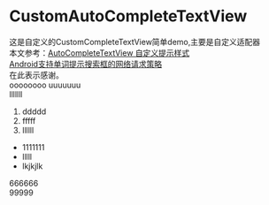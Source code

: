 # CustomAutoCompleteTextView
这是自定义的CustomCompleteTextView简单demo,主要是自定义适配器</br>
本文参考：<a href="https://www.cnblogs.com/blog4wei/p/9100726.html" target="_blank">AutoCompleteTextView 自定义提示样式</a></br>
        <a href="https://blog.csdn.net/lvshaorong/article/details/51878833" target="_blank">Android支持单词提示搜索框的网络请求策略</a></br>
在此表示感谢。</br>
		oooooooo
		uuuuuuu  
		lllllll  
		
1. ddddd  
2. fffff  
3. llllll  

- 1111111  
- lllll  
- lkjkjlk  

666666      
99999       


		
		
		
		
		
                

